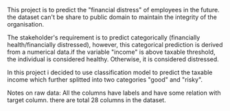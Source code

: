 This project is to predict the "financial distress" of employees in the future. the dataset can't be share to public domain to maintain the integrity of the organisation. 

The stakeholder's requirement is to predict categorically (financially health/financially distressed), however, this categorical prediction is derived from a numerical data.if the variable "income" is above taxable threshold, the individual is considered healthy. Otherwise, it is considered distressed.
 
 In this project i decided to use classification model to predict the taxable income which further splitted into two categories "good" and "risky".
 
 Notes on raw data:
  All the columns have labels and have some  relation with target column. there are total 28 columns in the dataset. 
